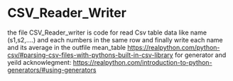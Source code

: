 # CSV_Reader_Writer
the file CSV_Reader_writer is code for read Csv table data like name (s1,s2,....) and each numbers in the same row and finally
write each name and its average in the outfile mean_table
https://realpython.com/python-csv/#parsing-csv-files-with-pythons-built-in-csv-library
for generator and yeild acknowlegment:
https://realpython.com/introduction-to-python-generators/#using-generators
